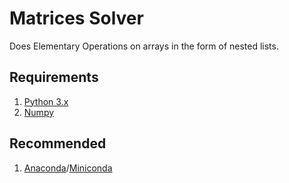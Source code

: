 # Matrices Solver

Does Elementary Operations on arrays in the form of nested lists. 

## Requirements

1. [Python 3.x](https://www.python.org/)
2. [Numpy](https://numpy.org/)

## Recommended 

1. [Anaconda](https://www.anaconda.com/products/distribution)/[Miniconda](https://docs.conda.io/en/latest/miniconda.html)
